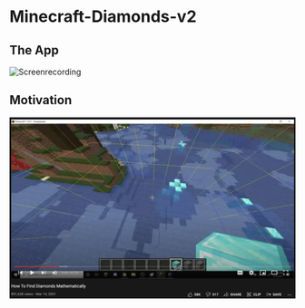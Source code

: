 # Minecraft-Diamonds-v2

## The App
![Screenrecording](https://github.com/JordanPCF/Minecraft-Diamonds-v2/blob/main/assets/site_screencap.gif "App Functionality")

## Motivation
[![og](https://github.com/JordanPCF/Minecraft-Diamonds-v2/blob/main/assets/og_video.png)](https://www.youtube.com/watch?v=5Icj5TNmBUI&t=160s&ab_channel=MatthewBolan)
